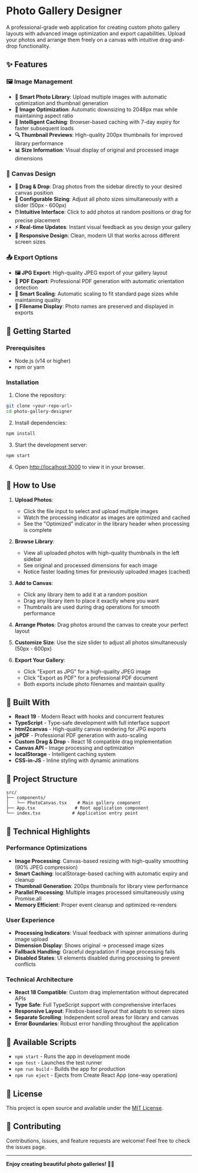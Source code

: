 # Photo Gallery Designer

A professional-grade web application for creating custom photo gallery layouts with advanced image optimization and export capabilities. Upload your photos and arrange them freely on a canvas with intuitive drag-and-drop functionality.

## ✨ Features

### 🖼️ Image Management
- **📸 Smart Photo Library**: Upload multiple images with automatic optimization and thumbnail generation
- **🚀 Image Optimization**: Automatic downsizing to 2048px max while maintaining aspect ratio
- **💾 Intelligent Caching**: Browser-based caching with 7-day expiry for faster subsequent loads
- **🔍 Thumbnail Previews**: High-quality 200px thumbnails for improved library performance
- **📊 Size Information**: Visual display of original and processed image dimensions

### 🎨 Canvas Design
- **🎯 Drag & Drop**: Drag photos from the sidebar directly to your desired canvas position
- **📏 Configurable Sizing**: Adjust all photo sizes simultaneously with a slider (50px - 600px)
- **🖱️ Intuitive Interface**: Click to add photos at random positions or drag for precise placement
- **⚡ Real-time Updates**: Instant visual feedback as you design your gallery
- **📱 Responsive Design**: Clean, modern UI that works across different screen sizes

### 📤 Export Options
- **🖼️ JPG Export**: High-quality JPEG export of your gallery layout
- **📄 PDF Export**: Professional PDF generation with automatic orientation detection
- **🎯 Smart Scaling**: Automatic scaling to fit standard page sizes while maintaining quality
- **📝 Filename Display**: Photo names are preserved and displayed in exports

## 🚀 Getting Started

### Prerequisites
- Node.js (v14 or higher)
- npm or yarn

### Installation

1. Clone the repository:
```bash
git clone <your-repo-url>
cd photo-gallery-designer
```

2. Install dependencies:
```bash
npm install
```

3. Start the development server:
```bash
npm start
```

4. Open [http://localhost:3000](http://localhost:3000) to view it in your browser.

## 🎯 How to Use

1. **Upload Photos**: 
   - Click the file input to select and upload multiple images
   - Watch the processing indicator as images are optimized and cached
   - See the "Optimized" indicator in the library header when processing is complete

2. **Browse Library**: 
   - View all uploaded photos with high-quality thumbnails in the left sidebar
   - See original and processed dimensions for each image
   - Notice faster loading times for previously uploaded images (cached)

3. **Add to Canvas**: 
   - Click any library item to add it at a random position
   - Drag any library item to place it exactly where you want
   - Thumbnails are used during drag operations for smooth performance

4. **Arrange Photos**: Drag photos around the canvas to create your perfect layout

5. **Customize Size**: Use the size slider to adjust all photos simultaneously (50px - 600px)

6. **Export Your Gallery**:
   - Click "Export as JPG" for a high-quality JPEG image
   - Click "Export as PDF" for a professional PDF document
   - Both exports include photo filenames and maintain quality

## 🔧 Built With

- **React 19** - Modern React with hooks and concurrent features
- **TypeScript** - Type-safe development with full interface support
- **html2canvas** - High-quality canvas rendering for JPG exports
- **jsPDF** - Professional PDF generation with auto-scaling
- **Custom Drag & Drop** - React 18 compatible drag implementation
- **Canvas API** - Image processing and optimization
- **localStorage** - Intelligent caching system
- **CSS-in-JS** - Inline styling with dynamic animations

## 📁 Project Structure

```
src/
├── components/
│   └── PhotoCanvas.tsx    # Main gallery component
├── App.tsx               # Root application component
└── index.tsx            # Application entry point
```

## 🎨 Technical Highlights

### Performance Optimizations
- **Image Processing**: Canvas-based resizing with high-quality smoothing (90% JPEG compression)
- **Smart Caching**: localStorage-based caching with automatic expiry and cleanup
- **Thumbnail Generation**: 200px thumbnails for library view performance
- **Parallel Processing**: Multiple images processed simultaneously using Promise.all
- **Memory Efficient**: Proper event cleanup and optimized re-renders

### User Experience
- **Processing Indicators**: Visual feedback with spinner animations during image upload
- **Dimension Display**: Shows original → processed image sizes
- **Fallback Handling**: Graceful degradation if image processing fails
- **Disabled States**: UI elements disabled during processing to prevent conflicts

### Technical Architecture
- **React 18 Compatible**: Custom drag implementation without deprecated APIs
- **Type Safe**: Full TypeScript support with comprehensive interfaces
- **Responsive Layout**: Flexbox-based layout that adapts to screen sizes
- **Separate Scrolling**: Independent scroll areas for library and canvas
- **Error Boundaries**: Robust error handling throughout the application

## 🚀 Available Scripts

- `npm start` - Runs the app in development mode
- `npm test` - Launches the test runner
- `npm run build` - Builds the app for production
- `npm run eject` - Ejects from Create React App (one-way operation)

## 📝 License

This project is open source and available under the [MIT License](LICENSE).

## 🤝 Contributing

Contributions, issues, and feature requests are welcome! Feel free to check the issues page.

---

**Enjoy creating beautiful photo galleries! 🎨📸**
